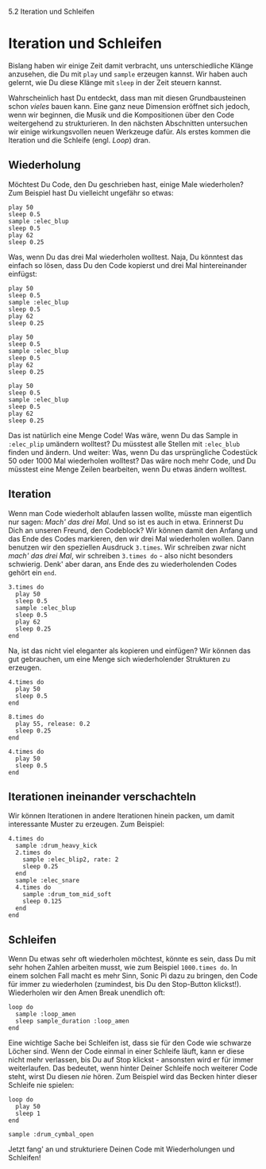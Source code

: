 5.2 Iteration und Schleifen

# Iteration und Schleifen

Bislang haben wir einige Zeit damit verbracht, uns unterschiedliche 
Klänge anzusehen, die Du mit `play` und `sample` erzeugen kannst. Wir 
haben auch gelernt, wie Du diese Klänge mit `sleep` in der Zeit steuern 
kannst.

Wahrscheinlich hast Du entdeckt, dass man mit diesen Grundbausteinen 
schon *vieles* bauen kann. Eine ganz neue Dimension eröffnet sich 
jedoch, wenn wir beginnen, die Musik und die Kompositionen über den 
Code weitergehend zu strukturieren. In den nächsten Abschnitten 
untersuchen wir einige wirkungsvollen neuen Werkzeuge dafür. Als 
erstes kommen die Iteration und die Schleife (engl. *Loop*) dran.

## Wiederholung

Möchtest Du Code, den Du geschrieben hast, einige Male wiederholen? Zum 
Beispiel hast Du vielleicht ungefähr so etwas:

```
play 50
sleep 0.5
sample :elec_blup
sleep 0.5
play 62
sleep 0.25
```

Was, wenn Du das drei Mal wiederholen wolltest. Naja, Du könntest das 
einfach so lösen, dass Du den Code kopierst und drei Mal hintereinander 
einfügst:

```
play 50
sleep 0.5
sample :elec_blup
sleep 0.5
play 62
sleep 0.25

play 50
sleep 0.5
sample :elec_blup
sleep 0.5
play 62
sleep 0.25

play 50
sleep 0.5
sample :elec_blup
sleep 0.5
play 62
sleep 0.25
```

Das ist natürlich eine Menge Code! Was wäre, wenn Du das Sample in 
`:elec_plip` umändern wolltest? Du müsstest alle Stellen mit 
`:elec_blub` finden und ändern. Und weiter: Was, wenn Du das 
ursprüngliche Codestück 50 oder 1000 Mal wiederholen wolltest? Das wäre 
noch mehr Code, und Du müsstest eine Menge Zeilen bearbeiten, wenn Du 
etwas ändern wolltest.

## Iteration

Wenn man Code wiederholt ablaufen lassen wollte, müsste man eigentlich 
nur sagen: *Mach' das drei Mal*. Und so ist es auch in 
etwa. Erinnerst Du Dich an unseren Freund, den Codeblock? Wir können 
damit den Anfang und das Ende des Codes markieren, den wir drei Mal 
wiederholen wollen. Dann benutzen wir den speziellen Ausdruck 
`3.times`. Wir schreiben zwar nicht *mach' das drei Mal*, wir schreiben 
`3.times do` - also nicht besonders schwierig. Denk' aber daran, ans 
Ende des zu wiederholenden Codes gehört ein `end`.

```
3.times do
  play 50
  sleep 0.5
  sample :elec_blup
  sleep 0.5
  play 62
  sleep 0.25
end
```

Na, ist das nicht viel eleganter als kopieren und einfügen? Wir können 
das gut gebrauchen, um eine Menge sich wiederholender Strukturen zu 
erzeugen.

```
4.times do
  play 50
  sleep 0.5
end

8.times do
  play 55, release: 0.2
  sleep 0.25
end

4.times do
  play 50
  sleep 0.5
end
```

## Iterationen ineinander verschachteln

Wir können Iterationen in andere Iterationen hinein packen, um damit 
interessante Muster zu erzeugen. Zum Beispiel:

```
4.times do
  sample :drum_heavy_kick
  2.times do
    sample :elec_blip2, rate: 2
    sleep 0.25
  end
  sample :elec_snare
  4.times do
    sample :drum_tom_mid_soft
    sleep 0.125
  end
end
```

## Schleifen

Wenn Du etwas sehr oft wiederholen möchtest, könnte es sein, dass Du 
mit sehr hohen Zahlen arbeiten musst, wie zum Beispiel `1000.times do`. 
In einem solchen Fall macht es mehr Sinn, Sonic Pi dazu zu bringen, den 
Code für immer zu wiederholen (zumindest, bis Du den Stop-Button 
klickst!). Wiederholen wir den Amen Break unendlich oft:

```
loop do
  sample :loop_amen
  sleep sample_duration :loop_amen
end
```

Eine wichtige Sache bei Schleifen ist, dass sie für den Code wie 
schwarze Löcher sind. Wenn der Code einmal in einer Schleife läuft, 
kann er diese nicht mehr verlassen, bis Du auf Stop klickst - 
ansonsten wird er für immer weiterlaufen. Das bedeutet, wenn hinter 
Deiner Schleife noch weiterer Code steht, wirst Du diesen *nie* hören. 
Zum Beispiel wird das Becken hinter dieser Schleife nie spielen:

```
loop do
  play 50
  sleep 1
end

sample :drum_cymbal_open
```

Jetzt fang' an und strukturiere Deinen Code mit Wiederholungen und 
Schleifen!


